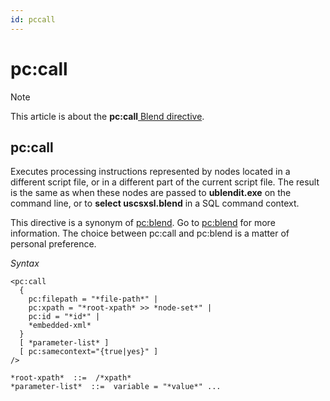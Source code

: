 ```yaml
---
id: pccall
---
```


# pc:call



> [!NOTE]
> This article is about the **pc:call**[ Blend directive](/docs/Repositories/Blend%20directives).

## **pc:call**

Executes processing instructions represented by nodes located in a different script file, or in a different part of the current script file. The result is the same as when these nodes are passed to **ublendit.exe** on the command line, or to **select uscsxsl.blend** in a SQL command context.

This directive is a synonym of [pc:blend](/docs/Repositories/Blend%20directives/pcblend.md). Go to [pc:blend](/docs/Repositories/Blend%20directives/pcblend.md) for more information. The choice between pc:call and pc:blend is a matter of personal preference.

*Syntax*

```language-xml
<pc:call
  {
    pc:filepath = "*file-path*" |
    pc:xpath = "*root-xpath* >> *node-set*" |
    pc:id = "*id*" |
    *embedded-xml*
  }
  [ *parameter-list* ]
  [ pc:samecontext="{true|yes}" ]
/>

*root-xpath*  ::=  /*xpath*
*parameter-list*  ::=  variable = "*value*" ...	

```